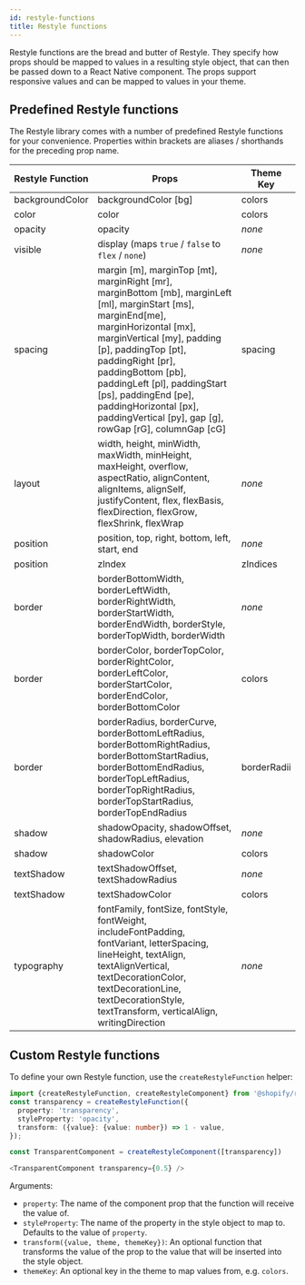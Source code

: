 ```yaml
---
id: restyle-functions
title: Restyle functions
---
```


Restyle functions are the bread and butter of Restyle. They specify how props should be mapped to values in a resulting style object, that can then be passed down to a React Native component. The props support responsive values and can be mapped to values in your theme.

## Predefined Restyle functions

The Restyle library comes with a number of predefined Restyle functions for your convenience. Properties within brackets are aliases / shorthands for the preceding prop name.

| Restyle Function | Props                                                                                                                                                                                                                                                                                                                                                                        | Theme Key   |
| ---------------- | ---------------------------------------------------------------------------------------------------------------------------------------------------------------------------------------------------------------------------------------------------------------------------------------------------------------------------------------------------------------------------- | ----------- |
| backgroundColor  | backgroundColor [bg]                                                                                                                                                                                                                                                                                                                                                         | colors      |
| color            | color                                                                                                                                                                                                                                                                                                                                                                        | colors      |
| opacity          | opacity                                                                                                                                                                                                                                                                                                                                                                      | _none_      |
| visible          | display (maps `true` / `false` to `flex` / `none`)                                                                                                                                                                                                                                                                                                                           | _none_      |
| spacing          | margin [m], marginTop [mt], marginRight [mr], marginBottom [mb], marginLeft [ml], marginStart [ms], marginEnd[me], marginHorizontal [mx], marginVertical [my], padding [p], paddingTop [pt], paddingRight [pr], paddingBottom [pb], paddingLeft [pl], paddingStart [ps], paddingEnd [pe], paddingHorizontal [px], paddingVertical [py], gap [g], rowGap [rG], columnGap [cG] | spacing     |
| layout           | width, height, minWidth, maxWidth, minHeight, maxHeight, overflow, aspectRatio, alignContent, alignItems, alignSelf, justifyContent, flex, flexBasis, flexDirection, flexGrow, flexShrink, flexWrap                                                                                                                                                                          | _none_      |
| position         | position, top, right, bottom, left, start, end                                                                                                                                                                                                                                                                                                                               | _none_      |
| position         | zIndex                                                                                                                                                                                                                                                                                                                                                                       | zIndices    |
| border           | borderBottomWidth, borderLeftWidth, borderRightWidth, borderStartWidth, borderEndWidth, borderStyle, borderTopWidth, borderWidth                                                                                                                                                                                                                                             | _none_      |
| border           | borderColor, borderTopColor, borderRightColor, borderLeftColor, borderStartColor, borderEndColor, borderBottomColor                                                                                                                                                                                                                                                          | colors      |
| border           | borderRadius, borderCurve, borderBottomLeftRadius, borderBottomRightRadius, borderBottomStartRadius, borderBottomEndRadius, borderTopLeftRadius, borderTopRightRadius, borderTopStartRadius, borderTopEndRadius                                                                                                                                                                | borderRadii |
| shadow           | shadowOpacity, shadowOffset, shadowRadius, elevation                                                                                                                                                                                                                                                                                                                         | _none_      |
| shadow           | shadowColor                                                                                                                                                                                                                                                                                                                                                                  | colors      |
| textShadow       | textShadowOffset, textShadowRadius                                                                                                                                                                                                                                                                                                                                           | _none_      |
| textShadow       | textShadowColor                                                                                                                                                                                                                                                                                                                                                              | colors      |
| typography       | fontFamily, fontSize, fontStyle, fontWeight, includeFontPadding, fontVariant, letterSpacing, lineHeight, textAlign, textAlignVertical, textDecorationColor, textDecorationLine, textDecorationStyle, textTransform, verticalAlign, writingDirection                                                                                                                          | _none_      |

## Custom Restyle functions

To define your own Restyle function, use the `createRestyleFunction` helper:

```ts
import {createRestyleFunction, createRestyleComponent} from '@shopify/restyle'
const transparency = createRestyleFunction({
  property: 'transparency',
  styleProperty: 'opacity',
  transform: ({value}: {value: number}) => 1 - value,
});

const TransparentComponent = createRestyleComponent([transparency])

<TransparentComponent transparency={0.5} />
```

Arguments:

- `property`: The name of the component prop that the function will receive the value of.
- `styleProperty`: The name of the property in the style object to map to. Defaults to the value of `property`.
- `transform({value, theme, themeKey})`: An optional function that transforms the value of the prop to the value that will be inserted into the style object.
- `themeKey`: An optional key in the theme to map values from, e.g. `colors`.
